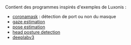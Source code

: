 Contient des programmes inspirés d'exemples de Luxonis :
- [coronamask](https://github.com/luxonis/depthai-experiments/tree/master/gen2-coronamask) : détection de port ou non du masque
- [gaze estimation](https://github.com/luxonis/depthai-experiments/tree/master/gen2-gaze-estimation)
- [pose estimation](https://github.com/luxonis/depthai-experiments/tree/master/gen2-human-pose)
- [head posture detection](https://github.com/luxonis/depthai-experiments/tree/master/gen2-head-posture-detection)
- [deeplabv3](https://github.com/luxonis/depthai-experiments/tree/master/gen2-deeplabv3_person)
